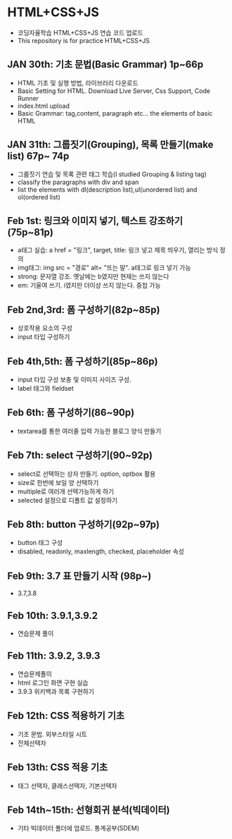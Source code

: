 # HTML+CSS+JS
- 코딩자율학습 HTML+CSS+JS 연습 코드 업로드
- This repository is for practice HTML+CSS+JS

## JAN 30th: 기초 문법(Basic Grammar) 1p~66p 
- HTML 기초 및 실행 방법, 라이브러리 다운로드
- Basic Setting for HTML. Download Live Server, Css Support, Code Runner
- index.html upload
- Basic Grammar: tag,content, paragraph etc... the elements of basic HTML

## JAN 31th: 그룹짓기(Grouping), 목록 만들기(make list) 67p~ 74p
- 그룹짓기 연습 및 목록 관련 태그 학습(I studied Grouping & listing tag)
- classify the paragraphs with div and span
- list the elements with dl(description list),ul(unordered list) and ol(ordered list)

## Feb 1st: 링크와 이미지 넣기, 텍스트 강조하기 (75p~81p)
- a태그 실습: a href = "링크", target, title: 링크 넣고 제목 띄우기, 열리는 방식 정의
- img태그: img src = "경로" alt= "뜨는 말". a태그로 링크 넣기 가능
- strong: 문자열 강조. 옛날에는 b였지만 현재는 쓰지 않는다
- em: 기울여 쓰기. i였지만 더이상 쓰지 않는다. 중첩 가능

## Feb 2nd,3rd: 폼 구성하기(82p~85p)
- 상호작용 요소의 구성
- input 타입 구성하기 

## Feb 4th,5th: 폼 구성하기(85p~86p)
- input 타입 구성 보충 및 이미지 사이즈 구성.
- label 태그와 fieldset

## Feb 6th: 폼 구성하기(86~90p)
- textarea를 통한 여러줄 입력 가능한 블로그 양식 만들기

## Feb 7th: select 구성하기(90~92p)
- select로 선택하는 상자 만들기. option, optbox 활용
- size로 한번에 보일 양 선택하기
- multiple로 여러개 선택가능하게 하기
- selected 설정으로 디폴트 값 설정하기

## Feb 8th: button 구성하기(92p~97p)
- button 태그 구성
- disabled, readonly, maxlength, checked, placeholder 속성

## Feb 9th: 3.7 표 만들기 시작 (98p~)
- 3.7,3.8

## Feb 10th: 3.9.1,3.9.2
- 연습문제 풀이

## Feb 11th: 3.9.2, 3.9.3 
- 연습문제풀이
- html 로그인 화면 구현 실습
- 3.9.3 위키백과 목록 구현하기

## Feb 12th: CSS 적용하기 기초
- 기초 문법. 외부스타일 시트
- 전체선택자

## Feb 13th: CSS 적용 기초
- 태그 선택자, 클래스선택자, 기본선택자

## Feb 14th~15th: 선형회귀 분석(빅데이터)
- 기타 빅데이터 폴더에 업로드. 통계공부(SDEM)
